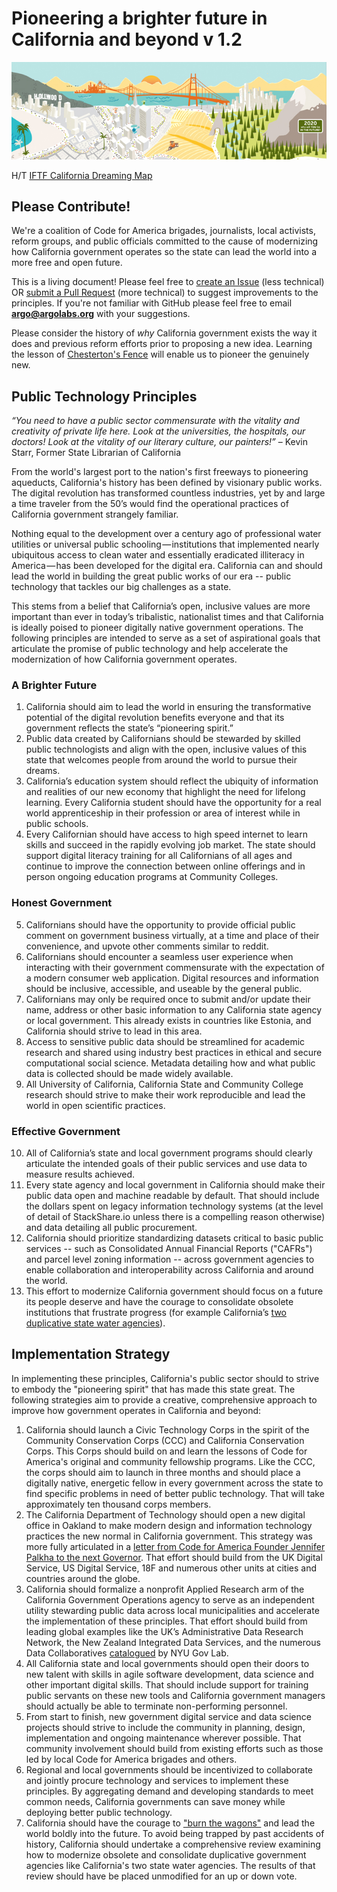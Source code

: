 # Pioneering a brighter future in California and beyond v 1.2

![California Dreaming Map](images/california-dreaming-pano.jpg)

H/T [IFTF California Dreaming Map](http://www.iftf.org/our-work/global-landscape/human-settlement/california-dreaming-map/)

## Please Contribute!

We're a coalition of Code for America brigades, journalists, local activists, reform groups, and public officials committed to the cause of modernizing how California government operates so the state can lead the world into a more free and open future. 

This is a living document! Please feel free to [create an Issue](https://help.github.com/articles/creating-an-issue/) (less technical) OR [submit a Pull Request](https://help.github.com/articles/creating-a-pull-request/) (more technical) to suggest improvements to the principles. 
If you're not familiar with GitHub please feel free to email **argo@argolabs.org** with your suggestions.

Please consider the history of _why_ California government exists the way it does and previous reform efforts prior to proposing a new idea. Learning the lesson of [Chesterton's Fence](https://en.wikipedia.org/wiki/Wikipedia:Chesterton%27s_fence) will enable us to pioneer the genuinely new. 

## Public Technology Principles

*“You need to have a public sector commensurate with the vitality and creativity of private life here. Look at the universities, the hospitals, our doctors! Look at the vitality of our literary culture, our painters!”*
    – Kevin Starr, Former State Librarian of California

From the world's largest port to the nation's first freeways to pioneering aqueducts, California's history has been defined by visionary public works. The digital revolution has transformed countless industries, yet by and large a time traveler from the 50’s would find the operational practices of California government strangely familiar. 

Nothing equal to the development over a century ago of professional water utilities or universal public schooling — institutions that implemented nearly ubiquitous access to clean water and essentially eradicated illiteracy in America — has been developed for the digital era. California can and should lead the world in building the great public works of our era -- public technology that tackles our big challenges as a state. 

This stems from a belief that California’s open, inclusive values are more important than ever in today’s tribalistic, nationalist times and that California is ideally poised to pioneer digitally native government operations. The following principles are intended to serve as a set of aspirational goals that articulate the promise of public technology and help accelerate the modernization of how California government operates.

### A Brighter Future 

1. California should aim to lead the world in ensuring the transformative potential of the digital revolution benefits everyone and that its government reflects the state’s “pioneering spirit.”
2. Public data created by Californians should be stewarded by skilled public technologists and align with the open, inclusive values of this state that welcomes people from around the world to pursue their dreams. 
3. California’s education system should reflect the ubiquity of information and realities of our new economy that highlight the need for lifelong learning. Every California student should have the opportunity for a real world apprenticeship in their profession or area of interest while in public schools. 
4. Every Californian should have access to high speed internet to learn skills and succeed in the rapidly evolving job market. The state should support digital literacy training for all Californians of all ages and continue to improve the connection between online offerings and in person ongoing education programs at Community Colleges. 

### Honest Government

5. Californians should have the opportunity to provide official public comment on government business virtually, at a time and place of their convenience, and upvote other comments similar to reddit.
6. Californians should encounter a seamless user experience when interacting with their government commensurate with the expectation of a modern consumer web application. Digital resources and information should be inclusive, accessible, and useable by the general public.
7. Californians may only be required once to submit and/or update their name, address or other basic information to any California state agency or local government. This already exists in countries like Estonia, and California should strive to lead in this area. 
8. Access to sensitive public data should be streamlined for academic research and shared using industry best practices in ethical and secure computational social science. Metadata detailing how and what public data is collected should be made widely available. 
9. All University of California, California State and Community College research should strive to make their work reproducible and lead the world in open scientific practices. 

### Effective Government

10. All of California’s state and local government programs should clearly articulate the intended goals of their public services and use data to measure results achieved.
11. Every state agency and local government in California should make their public data open and machine readable by default. That should include the dollars spent on legacy information technology systems (at the level of detail of StackShare.io unless there is a compelling reason otherwise) and data detailing all public procurement.
12. California should prioritize standardizing datasets critical to basic public services -- such as Consolidated Annual Financial Reports ("CAFRs") and parcel level zoning information -- across government agencies to enable collaboration and interoperability across California and around the world.
13. This effort to modernize California government should focus on a future its people deserve and have the courage to consolidate obsolete institutions that frustrate progress (for example California’s [two duplicative state water agencies](https://lhc.ca.gov/sites/lhc.ca.gov/files/Reports/201/Report201.pdf)). 

## Implementation Strategy

In implementing these principles, California's public sector should to strive to embody the "pioneering spirit" that has made this state great. The following strategies aim to provide a creative, comprehensive approach to improve how government operates in California and beyond:

1. California should launch a Civic Technology Corps in the spirit of the Community Conservation Corps (CCC) and California Conservation Corps. This Corps should build on and learn the lessons of Code for America's original and community fellowship programs. Like the CCC, the corps should aim to launch in three months and should place a digitally native, energetic fellow in every government across the state to find specific problems in need of better public technology. That will take approximately ten thousand corps members. 
2. The California Department of Technology should open a new digital office in Oakland to make modern design and information technology practices the new normal in California government. This strategy was more fully articulated in a [letter from Code for America Founder Jennifer Palkha to the next Governor](https://medium.com/@pahlkadot/dear-governor-elect-72e2f5e3bfdb). That effort should build from the UK Digital Service, US Digital Service, 18F and numerous other units at cities and countries around the globe. 
3. California should formalize a nonprofit Applied Research arm of the California Government Operations agency to serve as an independent utility stewarding public data across local municipalities and accelerate the implementation of these principles. That effort should build from leading global examples like the UK’s Administrative Data Research Network, the New Zealand Integrated Data Services, and the numerous Data Collaboratives [catalogued](http://datacollaboratives.org/) by NYU Gov Lab. 
4. All California state and local governments should open their doors to new talent with skills in agile software development, data science and other important digital skills. That should include support for training public servants on these new tools and California government managers should actually be able to terminate non-performing personnel. 
5. From start to finish, new government digital service and data science projects should strive to include the community in planning, design, implementation and ongoing maintenance wherever possible. That community involvement should build from existing efforts such as those led by local Code for America brigades and others.
6. Regional and local governments should be incentivized to collaborate and jointly procure technology and services to implement these principles. By aggregating demand and developing standards to meet common needs, California governments can save money while deploying better public technology. 
7. California should have the courage to ["burn the wagons"](https://stackshare.io/) and lead the world boldly into the future. To avoid being trapped by past accidents of history, California should undertake a comprehensive review examining how to modernize obsolete and consolidate duplicative government agencies like California's two state water agencies. The results of that review should have be placed unmodified for an up or down vote. 
